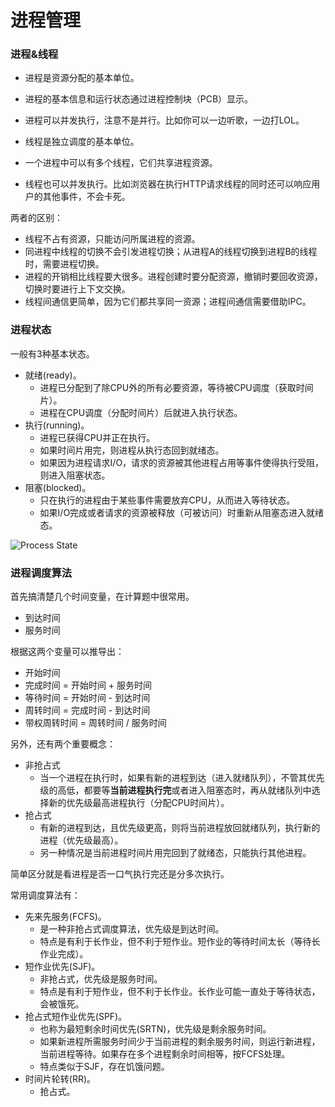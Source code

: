 # 进程管理

### 进程&线程

* 进程是资源分配的基本单位。
* 进程的基本信息和运行状态通过进程控制块（PCB）显示。
* 进程可以并发执行，注意不是并行。比如你可以一边听歌，一边打LOL。



* 线程是独立调度的基本单位。
* 一个进程中可以有多个线程，它们共享进程资源。
* 线程也可以并发执行。比如浏览器在执行HTTP请求线程的同时还可以响应用户的其他事件，不会卡死。

两者的区别：

* 线程不占有资源，只能访问所属进程的资源。
* 同进程中线程的切换不会引发进程切换；从进程A的线程切换到进程B的线程时，需要进程切换。
* 进程的开销相比线程要大很多。进程创建时要分配资源，撤销时要回收资源，切换时要进行上下文交换。
* 线程间通信更简单，因为它们都共享同一资源；进程间通信需要借助IPC。



### 进程状态

一般有3种基本状态。

* 就绪(ready)。
  * 进程已分配到了除CPU外的所有必要资源，等待被CPU调度（获取时间片）。
  * 进程在CPU调度（分配时间片）后就进入执行状态。
* 执行(running)。
  * 进程已获得CPU并正在执行。
  * 如果时间片用完，则进程从执行态回到就绪态。
  * 如果因为进程请求I/O，请求的资源被其他进程占用等事件使得执行受阻，则进入阻塞状态。
* 阻塞(blocked)。
  * 只在执行的进程由于某些事件需要放弃CPU，从而进入等待状态。
  * 如果I/O完成或者请求的资源被释放（可被访问）时重新从阻塞态进入就绪态。

![Process State](https://img2018.cnblogs.com/blog/1330620/201809/1330620-20180915131910362-1573414576.png)



### 进程调度算法

首先搞清楚几个时间变量，在计算题中很常用。

* 到达时间
* 服务时间

根据这两个变量可以推导出：

* 开始时间
* 完成时间 = 开始时间 + 服务时间
* 等待时间 = 开始时间 - 到达时间
* 周转时间 = 完成时间 - 到达时间
* 带权周转时间 = 周转时间 / 服务时间

另外，还有两个重要概念：

* 非抢占式
  * 当一个进程在执行时，如果有新的进程到达（进入就绪队列），不管其优先级的高低，都要等**当前进程执行完**或者进入阻塞态时，再从就绪队列中选择新的优先级最高进程执行（分配CPU时间片）。
* 抢占式
  * 有新的进程到达，且优先级更高，则将当前进程放回就绪队列，执行新的进程（优先级最高）。
  * 另一种情况是当前进程时间片用完回到了就绪态，只能执行其他进程。

简单区分就是看进程是否一口气执行完还是分多次执行。

常用调度算法有：

* 先来先服务(FCFS)。
  * 是一种非抢占式调度算法，优先级是到达时间。
  * 特点是有利于长作业，但不利于短作业。短作业的等待时间太长（等待长作业完成）。
* 短作业优先(SJF)。
  * 非抢占式，优先级是服务时间。
  * 特点是有利于短作业，但不利于长作业。长作业可能一直处于等待状态，会被饿死。
* 抢占式短作业优先(SPF)。
  * 也称为最短剩余时间优先(SRTN)，优先级是剩余服务时间。
  * 如果新进程所需服务时间少于当前进程的剩余服务时间，则运行新进程，当前进程等待。如果存在多个进程剩余时间相等，按FCFS处理。
  * 特点类似于SJF，存在饥饿问题。
* 时间片轮转(RR)。
  * 抢占式。



